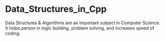 # Data_Structures_in_Cpp

Data Structures & Algorithms are an important subject in Computer Science.
It helps person in logic building, problem solving, and increases speed of coding.